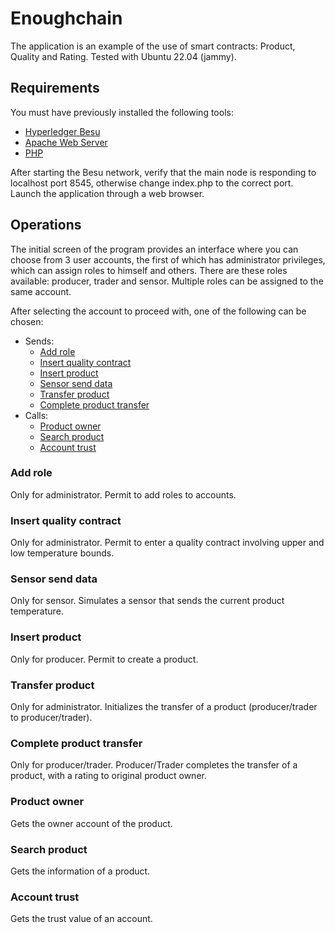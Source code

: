 # Enoughchain 
The application is an example of the use of smart contracts: Product, Quality and Rating.
Tested with Ubuntu 22.04 (jammy).

## Requirements

You must have previously installed the following tools:
- [Hyperledger Besu](https://besu.hyperledger.org/en/stable/private-networks/tutorials/quickstart/)
- [Apache Web Server](https://httpd.apache.org/) 
- [PHP](https://www.php.net/)

After starting the Besu network, verify that the main node is responding to localhost port 8545, otherwise change index.php to the correct port.
Launch the application through a web browser.

## Operations

The initial screen of the program provides an interface where you can choose from 3 user accounts, the first of which has administrator privileges, which
can assign roles to himself and others.
There are these roles available: producer, trader and sensor.
Multiple roles can be assigned to the same account.

After selecting the account to proceed with, one of the following can be chosen:
- Sends:
  - [Add role](#add-role)
  - [Insert quality contract](#insert-quality-contract)
  - [Insert product](#insert-product)
  - [Sensor send data](#sensor-send-data)
  - [Transfer product](#transfer-product)
  - [Complete product transfer](#complete-product-transfer)
- Calls:
  - [Product owner](#product-owner)
  - [Search product](#search-product)
  - [Account trust](#account-trust)
  
### Add role

Only for administrator. Permit to add roles to accounts.

### Insert quality contract

Only for administrator. Permit to enter a quality contract involving upper and low temperature bounds.

### Sensor send data

Only for sensor. Simulates a sensor that sends the current product temperature.

### Insert product

Only for producer. Permit to create a product.

### Transfer product

Only for administrator. Initializes the transfer of a product (producer/trader to producer/trader).

### Complete product transfer

Only for producer/trader. Producer/Trader completes the transfer of a product, with a rating to original product owner.

### Product owner

Gets the owner account of the product.

### Search product

Gets the information of a product.

### Account trust

Gets the trust value of an account.